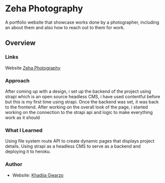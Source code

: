 # Zeha Photography

A portfolio website that showcase works done by a photographer, including an about them and also how to reach out to them for work.

## Overview

### Links

Website [Zeha Photography](https://)

### Approach

After coming up with a design, i set up the backend of the project using strapi which is an open source headless CMS, i have used contentful before but this is my first time using strapi. Once the backend was set, it was back to the frontend. After working on the overall look of the page, i started working on the connection to the strapi api and logic to make everything work as it should

### What I Learned

Using file system route API to create dynamic pages that displays project details. Using strapi as a headless CMS to serve as a backend and deploying it to heroku.

### Author

- Website: [Khadija Gwarzo](www.khadijagwarzo.com)
